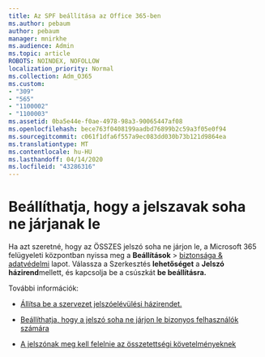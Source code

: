 ```yaml
---
title: Az SPF beállítása az Office 365-ben
ms.author: pebaum
author: pebaum
manager: mnirkhe
ms.audience: Admin
ms.topic: article
ROBOTS: NOINDEX, NOFOLLOW
localization_priority: Normal
ms.collection: Adm_O365
ms.custom:
- "309"
- "565"
- "1100002"
- "1100003"
ms.assetid: 0ba5e44e-f0ae-4978-98a3-90065447af08
ms.openlocfilehash: bece763f0408199aadbd76899b2c59a3f05e0f94
ms.sourcegitcommit: c061f1dfa6f557a9ec083dd030b73b121d9864ea
ms.translationtype: MT
ms.contentlocale: hu-HU
ms.lasthandoff: 04/14/2020
ms.locfileid: "43286316"
---
```

# <a name="set-passwords-to-never-expire"></a>Beállíthatja, hogy a jelszavak soha ne járjanak le

Ha azt szeretné, hogy az ÖSSZES jelszó soha ne járjon le, a Microsoft 365 felügyeleti központban nyissa meg a **Beállítások** > [biztonsága &amp; adatvédelmi](https://portal.office.com/adminportal/home#/settings/security) lapot. Válassza a Szerkesztés **lehetőséget** a **Jelszó házirend**mellett, és kapcsolja be a csúszkát **be beállításra.**
  
További információk: 

- [Állítsa be a szervezet jelszóelévülési házirendet.](https://docs.microsoft.com/office365/admin/manage/set-password-expiration-policy)
  
- [Beállíthatja, hogy a jelszó soha ne járjon le bizonyos felhasználók számára](https://docs.microsoft.com/office365/admin/add-users/set-password-to-never-expire)

- [A jelszónak meg kell felelnie az összetettségi követelményeknek](https://docs.microsoft.com/windows/security/threat-protection/security-policy-settings/password-must-meet-complexity-requirements)
  